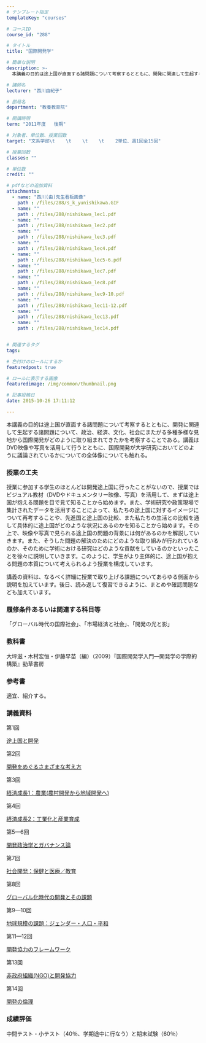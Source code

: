 ```yaml
---
# テンプレート指定
templateKey: "courses"

# コースID
course_id: "288"

# タイトル
title: "国際開発学"

# 簡単な説明
description: >-
  本講義の目的は途上国が直面する諸問題について考察するとともに、開発に関連して生起する諸問題について、政治、経済、文化、社会にまたがる多種多様な見地から国際開発がどのように取り組まれてきたかを考察するこ...

# 講師名
lecturer: "西川由紀子"

# 部局名
department: "教養教育院"

# 開講時限
term: "2011年度	後期"

# 対象者、単位数、授業回数
target: "文系学部\t    \t    \t    \t    2単位、週1回全15回"

# 授業回数
classes: ""

# 単位数
credit: ""

# pdfなどの追加資料
attachments: 
  - name: "西川(由)先生看板画像" 
    path : /files/288/s_k_yunishikawa.GIF
  - name: "" 
    path : /files/288/nishikawa_lec1.pdf
  - name: "" 
    path : /files/288/nishikawa_lec2.pdf
  - name: "" 
    path : /files/288/nishikawa_lec3.pdf
  - name: "" 
    path : /files/288/nishikawa_lec4.pdf
  - name: "" 
    path : /files/288/nishikawa_lec5-6.pdf
  - name: "" 
    path : /files/288/nishikawa_lec7.pdf
  - name: "" 
    path : /files/288/nishikawa_lec8.pdf
  - name: "" 
    path : /files/288/nishikawa_lec9-10.pdf
  - name: "" 
    path : /files/288/nishikawa_lec11-12.pdf
  - name: "" 
    path : /files/288/nishikawa_lec13.pdf
  - name: "" 
    path : /files/288/nishikawa_lec14.pdf


# 関連するタグ
tags:

# 色付けのロールにするか
featuredpost: true

# ロールに表示する画像
featuredimage: /img/common/thumbnail.png

# 記事投稿日
date: 2015-10-26 17:11:12

---
```

本講義の目的は途上国が直面する諸問題について考察するとともに、開発に関連して生起する諸問題について、政治、経済、文化、社会にまたがる多種多様な見地から国際開発がどのように取り組まれてきたかを考察することである。講義はDVD映像や写真を活用して行うとともに、国際開発が大学研究においてどのように議論されているかについての全体像についても触れる。
### 授業の工夫

授業に参加する学生のほとんどは開発途上国に行ったことがないので、授業ではビジュアル教材（DVDやドキュメンタリー映像、写真）を活用して、まずは途上国が抱える問題を目で見て知ることから始めます。また、学術研究や政策現場で集計されたデータを活用することによって、私たちの途上国に対するイメージについて再考することや、先進国と途上国の比較、また私たちの生活との比較を通して具体的に途上国がどのような状況にあるのかを知ることから始めます。その上で、映像や写真で見られる途上国の問題の背景には何があるのかを解説していきます。また、そうした問題の解決のためにどのような取り組みが行われているのか、そのために学術における研究はどのような貢献をしているのかといったことを徐々に説明していきます。このように、学生がより主体的に、途上国が抱える問題の本質について考えられるよう授業を構成しています。 

講義の資料は、なるべく詳細に授業で取り上げる課題についてあらゆる側面から説明を加えています。後日、読み返して復習できるように、まとめや確認問題なども加えています。

### 履修条件あるいは関連する科目等

「グローバル時代の国際社会」、「市場経済と社会」、「開発の光と影」 

### 教科書

大坪滋・木村宏恒・伊藤早苗（編）（2009）『国際開発学入門—開発学の学際的構築』勁草書房 

### 参考書

適宜、紹介する。

### 講義資料

第1回


[途上国と開発](/files/288/nishikawa_lec1.pdf) 

第2回


[開発をめぐるさまざまな考え方](/files/288/nishikawa_lec2.pdf) 

第3回


[経済成長1：農業(農村開発から地域開発へ)](/files/288/nishikawa_lec3.pdf) 

第4回


[経済成長2：工業化と産業育成](/files/288/nishikawa_lec4.pdf) 

第5&mdash;6回


[開発政治学とガバナンス論](/files/288/nishikawa_lec5-6.pdf) 

第7回


[社会開発：保健と医療／教育](/files/288/nishikawa_lec7.pdf) 

第8回


[グローバル化時代の開発とその課題](/files/288/nishikawa_lec8.pdf) 

第9&mdash;10回


[地球規模の課題：ジェンダー・人口・平和](/files/288/nishikawa_lec9-10.pdf) 

第11&mdash;12回


[開発協力のフレームワーク](/files/288/nishikawa_lec11-12.pdf) 

第13回


[非政府組織(NGO)と開発協力](/files/288/nishikawa_lec13.pdf) 

第14回


[開発の倫理](/files/288/nishikawa_lec14.pdf) 

### 成績評価

中間テスト・小テスト（40％、学期途中に行なう）と期末試験（60％）
